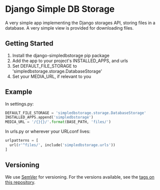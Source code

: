 # Django Simple DB Storage

A very simple app implementing the Django storages API, storing files in a database. A very simple view is provided for downloading files.

## Getting Started

1. Install the django-simpledbstorage pip package
2. Add the app to your project's INSTALLED_APPS, and urls
3. Set DEFAULT_FILE_STORAGE to 'simpledbstorage.storage.DatabaseStorage'
4. Set your MEDIA_URL, if relevant to you

## Example

In settings.py:
```python
DEFAULT_FILE_STORAGE = 'simpledbstorage.storage.DatabaseStorage'
INSTALLED_APPS.append('simpledbstorage')
MEDIA_URL = '/{}{}/'.format(BASE_PATH, 'files/')
```

In urls.py or wherever your URLconf lives:
```python
urlpatterns = [
  url(r'^files/', include('simpledbstorage.urls'))
]
```

## Versioning

We use [SemVer](http://semver.org/) for versioning. For the versions available, see the [tags on this repository](https://github.com/SearchLightNZ/django-simpledbstorage/tags).
